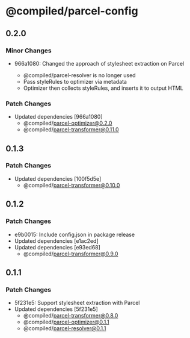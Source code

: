 # @compiled/parcel-config

## 0.2.0

### Minor Changes

- 966a1080: Changed the approach of stylesheet extraction on Parcel

  - @compiled/parcel-resolver is no longer used
  - Pass styleRules to optimizer via metadata
  - Optimizer then collects styleRules, and inserts it to output HTML

### Patch Changes

- Updated dependencies [966a1080]
  - @compiled/parcel-optimizer@0.2.0
  - @compiled/parcel-transformer@0.11.0

## 0.1.3

### Patch Changes

- Updated dependencies [100f5d5e]
  - @compiled/parcel-transformer@0.10.0

## 0.1.2

### Patch Changes

- e9b0015: Include config.json in package release
- Updated dependencies [e1ac2ed]
- Updated dependencies [e93ed68]
  - @compiled/parcel-transformer@0.9.0

## 0.1.1

### Patch Changes

- 5f231e5: Support stylesheet extraction with Parcel
- Updated dependencies [5f231e5]
  - @compiled/parcel-transformer@0.8.0
  - @compiled/parcel-optimizer@0.1.1
  - @compiled/parcel-resolver@0.1.1
